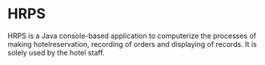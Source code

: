 # HRPS

HRPS is a Java console-based application to computerize the processes of making hotelreservation, recording of orders and displaying of records. It is solely used by the hotel staff. 
